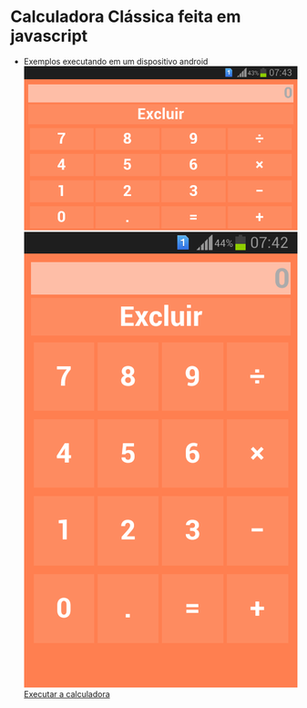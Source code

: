 # Calculadora Clássica feita em javascript
* Exemplos executando em um dispositivo android</br>
<img src="landscape.png"></img></br>
<img src="portrait.png"></img></br>
<a href="https://alex5ander.github.io/calculadoraclassica">Executar a calculadora</a>

